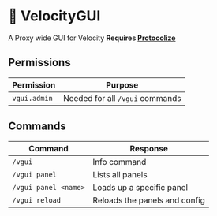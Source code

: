 # 📑 VelocityGUI
A Proxy wide GUI for Velocity
**Requires [Protocolize](https://simplixsoft.com/protocolize)**

## Permissions
| Permission | Purpose |
|--|--|
| `vgui.admin` | Needed for all `/vgui` commands |

## Commands
| Command | Response |
|--|--|
| `/vgui` | Info command |
| `/vgui panel` | Lists all panels |
| `/vgui panel <name>` | Loads up a specific panel |
| `/vgui reload` | Reloads the panels and config